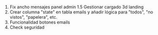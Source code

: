 1. Fix ancho mensajes panel admin
1.5 Gestionar cargado 3d landing
2. Crear columna "state" en tabla emails y añadir lógica para "todos", "no vistos", "papelera", etc.
3. Funcionalidad botones emails
4. Check seguridad